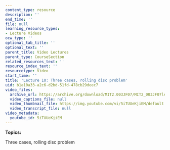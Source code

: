 ```yaml
---
content_type: resource
description: ''
end_time: ''
file: null
learning_resource_types:
- Lecture Videos
ocw_type: ''
optional_tab_title: ''
optional_text: ''
parent_title: Video Lectures
parent_type: CourseSection
related_resources_text: ''
resource_index_text: ''
resourcetype: Video
start_time: ''
title: 'Lecture 10: Three cases, rolling disc problem'
uid: b1a10a33-a2c6-d2bd-51fd-478cb29deec7
video_files:
  archive_url: https://archive.org/download/MIT2.003JF07/MIT2_003JF07lec10_220k.mp4
  video_captions_file: null
  video_thumbnail_file: https://img.youtube.com/vi/5iTUUeKjiEM/default.jpg
  video_transcript_file: null
video_metadata:
  youtube_id: 5iTUUeKjiEM
---
```


**Topics:**

Three cases, rolling disc problem



